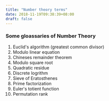 ```yaml
---
title: "Number theory terms"
date: 2018-11-19T09:38:39+08:00
draft: false
---
```


### Some gloassaries of Number Theory

1. Euclid's algorithm (greatest common divisor)
2. Modulo linear equation
3. Chineses remainder theorem
4. Modulo square root
5. Quadratic residue
6. Discrete logrithm
7. Sieve of Eratosthenes
8. Prime factorization
9. Euler's totient function 
10. Permutation rank